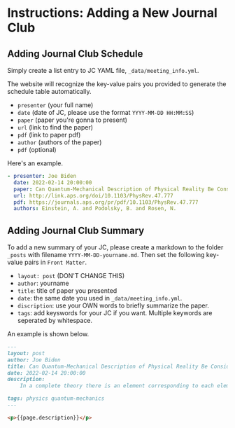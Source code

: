 # Instructions: Adding a New Journal Club

## Adding Journal Club Schedule

Simply create a list entry to JC YAML file, `_data/meeting_info.yml`.

The website will recognize the key-value pairs you provided to generate the schedule table automatically.

- `presenter` (your full name)
- `date` (date of JC, please use the format `YYYY-MM-DD HH:MM:SS`)
- `paper` (paper you're gonna to present)
- `url` (link to find the paper)
- `pdf` (link to paper pdf)
- `author` (authors of the paper)
- `pdf` (optional)

Here's an example.

```yaml
- presenter: Joe Biden
  date: 2022-02-14 20:00:00
  paper: Can Quantum-Mechanical Description of Physical Reality Be Considered Complete?
  url: http://link.aps.org/doi/10.1103/PhysRev.47.777
  pdf: https://journals.aps.org/pr/pdf/10.1103/PhysRev.47.777
  authors: Einstein, A. and Podolsky, B. and Rosen, N.
```

## Adding Journal Club Summary

To add a new summary of your JC, please create a markdown to the folder `_posts` with filename `YYYY-MM-DD-yourname.md`. Then set the following key-value pairs in `Front Matter`.

- `layout: post` (DON'T CHANGE THIS)
- `author`: yourname
- `title`: title of paper you presented
- `date`: the same date you used in `_data/meeting_info.yml`.
- `discription`: use your OWN words to briefly summarize the paper.
- `tags`: add keyswords for your JC if you want. Multiple keywords are seperated by whitespace.

An example is shown below.

```markdown
---
layout: post
author: Joe Biden
title: Can Quantum-Mechanical Description of Physical Reality Be Considered Complete?
date: 2022-02-14 20:00:00
description: 
    In a complete theory there is an element corresponding to each element of reality. A sufficient condition for the reality of a physical quantity is the possibility of predicting it with certainty, without disturbing the system. In quantum mechanics in the case of two physical quantities described by non-commuting operators, the knowledge of one precludes the knowledge of the other. Then either (1) the description of reality given by the wave function in quantum mechanics is not complete or (2) these two quantities cannot have simultaneous reality. Consideration of the problem of making predictions concerning a system on the basis of measurements made on another system that had previously interacted with it leads to the result that if (1) is false then (2) is also false. One is thus led to conclude that the description of reality as given by a wave function is not complete.

tags: physics quantum-mechanics
---

<p>{{page.description}}</p>

```